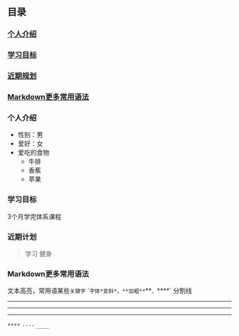 ## 目录

### [个人介绍](#个人介绍)
### [学习目标](#学习目标)
### [近期规划](#近期规划)
### [Markdown更多常用语法](#Markdown更多常用语法)



### 个人介绍

* 性别：男
* 爱好：女
* 爱吃的食物
    * 牛排
    * 香蕉
    * 苹果


### 学习目标

3个月学完体系课程


### 近期计划
>学习
健身
### Markdown更多常用语法

文本高亮，常用语某些`关键字`
\``
字体*变斜*，**加粗**
`**`、`****`
分割线
****
----
____


`****`
`----`
`____`


